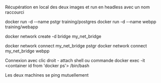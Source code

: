 Récupération en local des deux images et run en headless avec un nom raccourci

docker run -d --name pstgr training/postgres
docker run -d --name webpp training/webapp

docker network create -d bridge my_net_bridge

docker network connect my_net_bridge pstgr
docker network connect my_net_bridge webpp


Connexion avec clic droit - attach shell  ou commande docker exec -it <container id from 'docker ps'> /bin/bash

Les deux machines se ping mutuellement